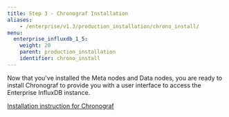 ```yaml
---
title: Step 3 - Chronograf Installation
aliases:
    - /enterprise/v1.3/production_installation/chrono_install/
menu:
  enterprise_influxdb_1_5:
    weight: 20
    parent: production_installation
    identifier: chrono_install
---
```


Now that you've installed the Meta nodes and Data nodes, you are ready to install Chronograf 
to provide you with a user interface to access the Enterprise InfluxDB instance.

[Installation instruction for Chronograf](/chronograf/latest/introduction/installation/)
